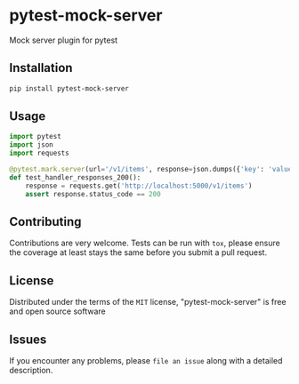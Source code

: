 # pytest-mock-server
Mock server plugin for pytest

## Installation
```bash
pip install pytest-mock-server
```

## Usage
```python
import pytest
import json
import requests

@pytest.mark.server(url='/v1/items', response=json.dumps({'key': 'value'}))
def test_handler_responses_200():
    response = requests.get('http://localhost:5000/v1/items')
    assert response.status_code == 200
```

## Contributing
Contributions are very welcome. Tests can be run with `tox`, please ensure
the coverage at least stays the same before you submit a pull request.

## License
Distributed under the terms of the `MIT` license, "pytest-mock-server" is free and open source software


## Issues
If you encounter any problems, please `file an issue` along with a detailed description.

